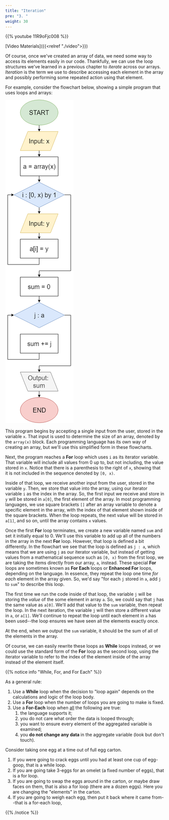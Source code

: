 ```yaml
---
title: "Iteration"
pre: "3. "
weight: 30
---
```


{{% youtube 11R9oFjc008 %}}

[Video Materials]({{<relref "./video">}})

Of course, once we've created an array of data, we need some way to access its elements easily in our code. Thankfully, we can use the loop structures we've learned in a previous chapter to _iterate_ across our arrays. _Iteration_ is the term we use to describe accessing each element in the array and possibly performing some repeated action using that element. 

For example, consider the flowchart below, showing a simple program that uses loops and arrays:

![Array Iteration Flowchart](/images/08-array/6.3.iteratearray.png)

This program begins by accepting a single input from the user, stored in the variable `x`. That input is used to determine the size of an array, denoted by the `array(x)` block. Each programming language has its own way of creating an array, but we'll use this simplified form in these flowcharts. 

Next, the program reaches a **For** loop which uses `i` as its iterator variable. That variable will include all values from 0 up to, but not including, the value stored in `x`. Notice that there is a parenthesis to the right of `x`, showing that it is not included in the sequence denoted by `[0, x)`. 

Inside of that loop, we receive another input from the user, stored in the variable `y`. Then, we store that value into the array, using our iterator variable `i` as the index in the array. So, the first input we receive and store in `y` will be stored in `a[0]`, the first element of the array. In most programming languages, we use square brackets `[]` after an array variable to denote a specific element in the array, with the index of that element shown inside of the square brackets. When the loop repeats, the next value will be stored in `a[1]`, and so on, until the array contains `x` values.

Once the first **For** loop terminates, we create a new variable named `sum` and set it initially equal to 0. We'll use this variable to add up all of the numbers in the array in the next **For** loop. However, that loop is defined a bit differently. In the flowchart we see that the loop is defined as `j : a`, which means that we are using `j` as our iterator variable, but instead of getting values from a mathematical sequence such as `[0, x)` from the first loop, we are taking the items directly from our array, `a`, instead. These special **For** loops are sometimes known as **For Each** loops or **Enhanced For** loops, depending on the language. In essence, they repeat the loop one time _for each_ element in the array given. So, we'd say "for each `j` stored in `a`, add `j` to `sum`" to describe this loop. 

The first time we run the code inside of that loop, the variable `j` will be storing the _value_ of the some element in array `a`. So, we could say that `j` has the same value as `a[0]`. We'll add that value to the `sum` variable, then repeat the loop. In the next iteration, the variable `j` will then store a different value in `a`, or `a[1]`. We'll continue to repeat the loop until each element in `a` has been used--the loop ensures we have seen all the elements exactly once.

At the end, when we output the `sum` variable, it should be the sum of all of the elements in the array. 

Of course, we can easily rewrite these loops as **While** loops instead, or we could use the standard form of the **For** loop as the second loop, using the iterator variable to refer to the index of the element inside of the array instead of the element itself. 

{{% notice info "While, For, and For Each" %}}

As a general rule:
1. Use a **While** loop when the decision to "loop again" depends on the calculations and logic of the loop body.  
1. Use a **For** loop when the number of loops you are going to make is fixed.
1. Use a **For-Each** loop when <u>all</u> the following are true:
    1. the language supports it;
    1. you do not care what order the data is looped through;
    1. you want to ensure every element of the aggregated variable is examined;
    1. you <b>do not change any data </b> in the aggregate variable (look but don't touch).

Consider taking one egg at a time out of full egg carton.
1. If you were going to crack eggs until you had at least one cup of egg-goop, that is a while loop.
2. If you are going take 3-eggs for an omelet (a fixed number of eggs), that is a for loop.
3. If you are going to swap the eggs around in the carton, or maybe draw faces on them, that is also a for loop (there are a dozen eggs).  Here you are changing the "elements" in the carton.
4. If you are going to weigh each egg, then put it back where it came from--that is a for-each loop,

{{% /notice %}}

